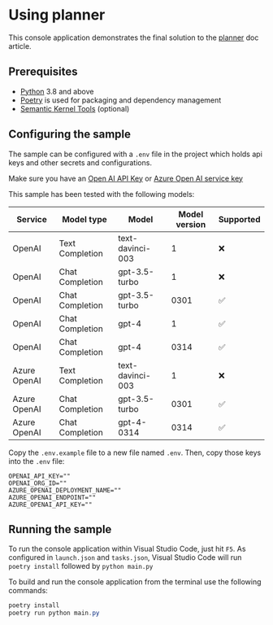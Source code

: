 # Using planner

This console application demonstrates the final solution to the [planner](https://learn.microsoft.com/en-us/semantic-kernel/ai-orchestration/planner) doc article.

## Prerequisites

- [Python](https://www.python.org/downloads/) 3.8 and above
- [Poetry](https://python-poetry.org/) is used for packaging and dependency management
- [Semantic Kernel Tools](https://marketplace.visualstudio.com/items?itemName=ms-semantic-kernel.semantic-kernel) (optional)

## Configuring the sample

The sample can be configured with a `.env` file in the project which holds api keys and other secrets and configurations.

Make sure you have an
[Open AI API Key](https://openai.com/api/) or
[Azure Open AI service key](https://learn.microsoft.com/azure/cognitive-services/openai/quickstart?pivots=rest-api)

This sample has been tested with the following models:

| Service      | Model type      | Model            | Model version | Supported |
| ------------ | --------------- | ---------------- | ------------- | --------- |
| OpenAI       | Text Completion | text-davinci-003 | 1             | ❌        |
| OpenAI       | Chat Completion | gpt-3.5-turbo    | 1             | ❌        |
| OpenAI       | Chat Completion | gpt-3.5-turbo    | 0301          | ✅        |
| OpenAI       | Chat Completion | gpt-4            | 1             | ✅        |
| OpenAI       | Chat Completion | gpt-4            | 0314          | ✅        |
| Azure OpenAI | Text Completion | text-davinci-003 | 1             | ❌        |
| Azure OpenAI | Chat Completion | gpt-3.5-turbo    | 0301          | ✅        |
| Azure OpenAI | Chat Completion | gpt-4-0314       | 0314          | ✅        |

Copy the `.env.example` file to a new file named `.env`. Then, copy those keys into the `.env` file:

```
OPENAI_API_KEY=""
OPENAI_ORG_ID=""
AZURE_OPENAI_DEPLOYMENT_NAME=""
AZURE_OPENAI_ENDPOINT=""
AZURE_OPENAI_API_KEY=""
```

## Running the sample

To run the console application within Visual Studio Code, just hit `F5`.
As configured in `launch.json` and `tasks.json`, Visual Studio Code will run `poetry install` followed by `python main.py`

To build and run the console application from the terminal use the following commands:

```powershell
poetry install
poetry run python main.py
```
